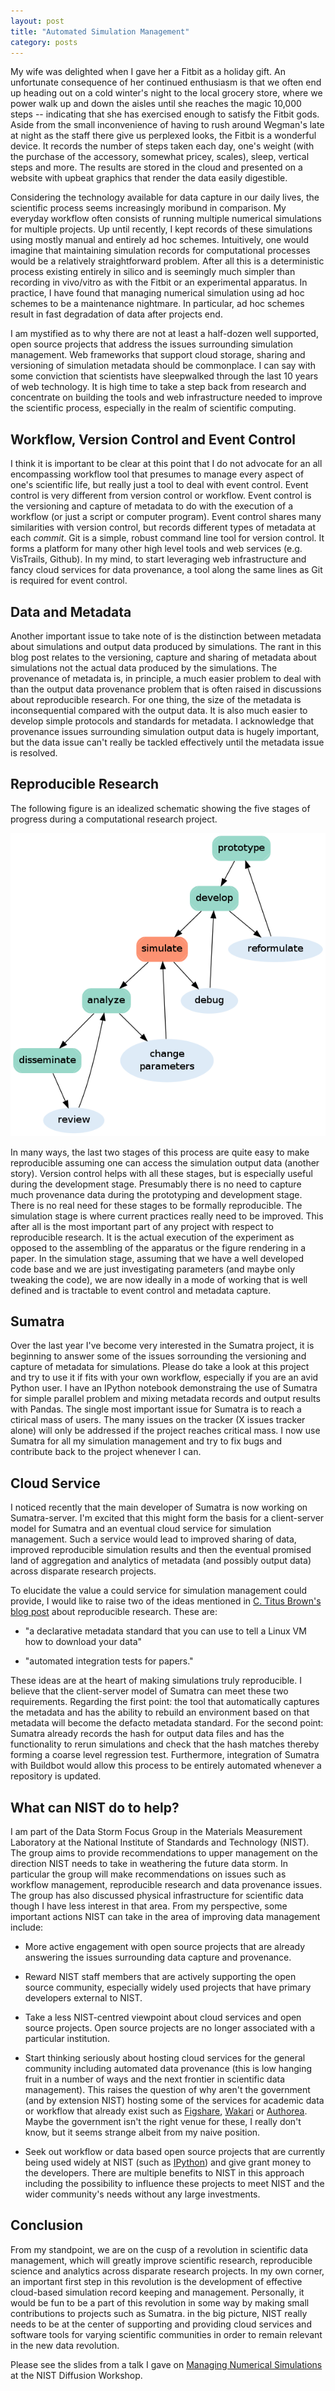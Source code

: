 ```yaml
---
layout: post
title: "Automated Simulation Management"
category: posts
---
```


My wife was delighted when I gave her a Fitbit as a holiday gift. An
unfortunate consequence of her continued enthusiasm is that we often
end up heading out on a cold winter's night to the local grocery
store, where we power walk up and down the aisles until she reaches
the magic 10,000 steps -- indicating that she has exercised enough to
satisfy the Fitbit gods. Aside from the small inconvenience of having
to rush around Wegman's late at night as the staff there give us
perplexed looks, the Fitbit is a wonderful device. It records the
number of steps taken each day, one's weight (with the purchase of the
accessory, somewhat pricey, scales), sleep, vertical steps and
more. The results are stored in the cloud and presented on a website
with upbeat graphics that render the data easily digestible.

Considering the technology available for data capture in our daily
lives, the scientific process seems increasingly moribund in
comparison. My everyday workflow often consists of running multiple
numerical simulations for multiple projects. Up until recently, I kept
records of these simulations using mostly manual and entirely ad hoc
schemes. Intuitively, one would imagine that maintaining simulation
records for computational processes would be a relatively
straightforward problem. After all this is a deterministic process
existing entirely in silico and is seemingly much simpler than
recording in vivo/vitro as with the Fitbit or an experimental
apparatus. In practice, I have found that managing numerical
simulation using ad hoc schemes to be a maintenance nightmare. In
particular, ad hoc schemes result in fast degradation of data after
projects end.

I am mystified as to why there are not at least a half-dozen well
supported, open source projects that address the issues surrounding
simulation management. Web frameworks that support cloud storage,
sharing and versioning of simulation metadata should be commonplace. I
can say with some conviction that scientists have sleepwalked through
the last 10 years of web technology. It is high time to take a step
back from research and concentrate on building the tools and web
infrastructure needed to improve the scientific process, especially in
the realm of scientific computing.

## Workflow, Version Control and Event Control

I think it is important to be clear at this point that I do not
advocate for an all encompassing workflow tool that presumes to manage
every aspect of one's scientific life, but really just a tool to deal
with event control. Event control is very different from version
control or workflow.  Event control is the versioning and capture of
metadata to do with the execution of a workflow (or just a script or
computer program). Event control shares many similarities with version
control, but records different types of metadata at each
*commit*. Git is a simple, robust command line tool for version
control. It forms a platform for many other high level tools and web
services (e.g. VisTrails, Github). In my mind, to start leveraging web
infrastructure and fancy cloud services for data provenance, a tool
along the same lines as Git is required for event control.

## Data and Metadata

Another important issue to take note of is the distinction between
metadata about simulations and output data produced by
simulations. The rant in this blog post relates to the versioning,
capture and sharing of metadata about simulations not the actual data
produced by the simulations. The provenance of metadata is, in
principle, a much easier problem to deal with than the output data
provenance problem that is often raised in discussions about
reproducible research. For one thing, the size of the metadata is
inconsequential compared with the output data. It is also much easier
to develop simple protocols and standards for metadata. I acknowledge
that provenance issues surrounding simulation output data is hugely
important, but the data issue can't really be tackled effectively
until the metadata issue is resolved.

## Reproducible Research

The following figure is an idealized schematic showing the five stages
of progress during a computational research project.

![scientific progress](https://raw.githubusercontent.com/wd15/diffusion-workshop-2014/94733caf39782e4f905b744e99bd9aac498344cb/images/workflow.png)

In many ways, the last two stages of this process are quite easy to
make reproducible assuming one can access the simulation output data
(another story). Version control helps with all these stages, but is
especially useful during the development stage. Presumably there is no
need to capture much provenance data during the prototyping and
development stage. There is no real need for these stages to be
formally reproducible. The simulation stage is where current practices
really need to be improved. This after all is the most important part
of any project with respect to reproducible research. It is the actual
execution of the experiment as opposed to the assembling of the
apparatus or the figure rendering in a paper. In the simulation stage,
assuming that we have a well developed code base and we are just
investigating parameters (and maybe only tweaking the code), we are
now ideally in a mode of working that is well defined and is tractable
to event control and metadata capture.

## Sumatra

Over the last year I've become very interested in the Sumatra project,
it is beginning to answer some of the issues sorrounding the
versioning and capture of metadata for simulations. Please do take a
look at this project and try to use it if fits with your own workflow,
especially if you are an avid Python user. I have an IPython notebook
demonstraing the use of Sumatra for simple parallel problem and mixing
metadata records and output results with Pandas. The single most
important issue for Sumatra is to reach a ctirical mass of users. The
many issues on the tracker (X issues tracker alone) will only be
addressed if the project reaches critical mass. I now use Sumatra for
all my simulation management and try to fix bugs and contribute back
to the project whenever I can.

## Cloud Service

I noticed recently that the main developer of Sumatra is now working
on Sumatra-server. I'm excited that this might form the basis for a
client-server model for Sumatra and an eventual cloud service for
simulation management. Such a service would lead to improved sharing
of data, improved reproducible simulation results and then the
eventual promised land of aggregation and analytics of metadata (and
possibly output data) across disparate research projects.

To elucidate the value a could service for simulation management could
provide, I would like to raise two of the ideas mentioned in
[C. Titus Brown's blog post](http://ivory.idyll.org/blog/2014-imagine.html)
about reproducible research. These are:

 * "a declarative metadata standard that you can use to tell a Linux
   VM how to download your data"

 * "automated integration tests for papers."

These ideas are at the heart of making simulations truly
reproducible. I believe that the client-server model of Sumatra can
meet these two requirements. Regarding the first point: the tool that
automatically captures the metadata and has the ability to rebuild an
environment based on that metadata will become the defacto metadata
standard. For the second point: Sumatra already records the hash for
output data files and has the functionality to rerun simulations and
check that the hash matches thereby forming a coarse level regression
test. Furthermore, integration of Sumatra with Buildbot would allow
this process to be entirely automated whenever a repository is
updated.

## What can NIST do to help?

I am part of the Data Storm Focus Group in the Materials Measurement
Laboratory at the National Institute of Standards and Technology
(NIST). The group aims to provide recommendations to upper management
on the direction NIST needs to take in weathering the future data
storm. In particular the group will make recommendations on issues
such as workflow management, reproducible research and data provenance
issues. The group has also discussed physical infrastructure for
scientific data though I have less interest in that area. From my
perspective, some important actions NIST can take in the area of
improving data management include:

 * More active engagement with open source projects that are already
   answering the issues surrounding data capture and provenance.

 * Reward NIST staff members that are actively supporting the open
   source community, especially widely used projects that have
   primary developers external to NIST.
   
 * Take a less NIST-centred viewpoint about cloud services and open
   source projects. Open source projects are no longer associated with
   a particular institution.
 
 * Start thinking seriously about hosting cloud services for the
   general community including automated data provenance (this is low
   hanging fruit in a number of ways and the next frontier in
   scientific data management). This raises the question of why aren't
   the government (and by extension NIST) hosting some of the services
   for academic data or workflow that already exist such as
   [Figshare](http://figshare.com), [Wakari](https://www.wakari.io/)
   or [Authorea](https://authorea.com/). Maybe the government isn't
   the right venue for these, I really don't know, but it seems
   strange albeit from my naive position.

 * Seek out workflow or data based open source projects that are
   currently being used widely at NIST (such as
   [IPython](http://ipython.org/)) and give grant money to the
   developers. There are multiple benefits to NIST in this approach
   including the possibility to influence these projects to meet NIST
   and the wider community's needs without any large investments.

## Conclusion

From my standpoint, we are on the cusp of a revolution in scientific
data management, which will greatly improve scientific research,
reproducible science and analytics across disparate research
projects. In my own corner, an important first step in this revolution
is the development of effective cloud-based simulation record keeping
and management. Personally, it would be fun to be a part of this
revolution in some way by making small contributions to projects such
as Sumatra. in the big picture, NIST really needs to be at the center
of supporting and providing cloud services and software tools for
varying scientific communities in order to remain relevant in the new
data revolution.

Please see the slides from a talk I gave on
[Managing Numerical Simulations](http://wd15.github.io/diffusion-workshop-2014)
at the NIST Diffusion Workshop.


